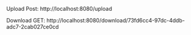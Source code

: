 
Upload
Post: http://localhost:8080/upload

Download
GET: http://localhost:8080/download/73fd6cc4-97dc-4ddb-adc7-2cab027ce0cd

